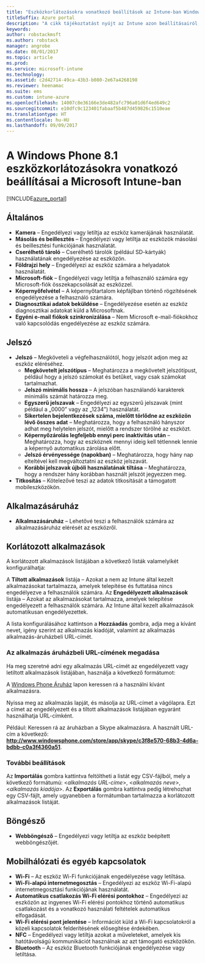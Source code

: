 ```yaml
---
title: "Eszközkorlátozásokra vonatkozó beállítások az Intune-ban Windows Phone 8.1 esetén"
titleSuffix: Azure portal
description: "A cikk tájékoztatást nyújt az Intune azon beállításairól, amelyekkel szabályozhatók az eszközbeállítások, illetve a funkciók köre a Windows Phone 8.1-es eszközökön."
keywords: 
author: robstackmsft
ms.author: robstack
manager: angrobe
ms.date: 08/01/2017
ms.topic: article
ms.prod: 
ms.service: microsoft-intune
ms.technology: 
ms.assetid: c2d42714-49ca-43b3-b080-2e67a4268198
ms.reviewer: heenamac
ms.suite: ems
ms.custom: intune-azure
ms.openlocfilehash: 14007c8e36166e3de482afc796a01d6f4ed649c2
ms.sourcegitcommit: e10dfc9c123401fabaaf5b487d459826c1510eae
ms.translationtype: HT
ms.contentlocale: hu-HU
ms.lasthandoff: 09/09/2017
---
```

# <a name="windows-phone-81-device-restriction-settings-in-microsoft-intune"></a>A Windows Phone 8.1 eszközkorlátozásokra vonatkozó beállításai a Microsoft Intune-ban

[!INCLUDE[azure_portal](./includes/azure_portal.md)]

## <a name="general"></a>Általános

-   **Kamera** – Engedélyezi vagy letiltja az eszköz kamerájának használatát.
-   **Másolás és beillesztés** – Engedélyezi vagy letiltja az eszközök másolási és beillesztési funkciójának használatát.
-   **Cserélhető tároló** – Cserélhető tárolók (például SD-kártyák) használatának engedélyezése az eszközön.
-   **Földrajzi hely** – Engedélyezi az eszköz számára a helyadatok használatát.
-   **Microsoft-fiók** – Engedélyezi vagy letiltja a felhasználó számára egy Microsoft-fiók összekapcsolását az eszközzel.
-   **Képernyőfelvétel** – A képernyőtartalom képfájlban történő rögzítésének engedélyezése a felhasználó számára.
-   **Diagnosztikai adatok beküldése** – Engedélyezése esetén az eszköz diagnosztikai adatokat küld a Microsoftnak.
-   **Egyéni e-mail fiókok szinkronizálása** – Nem Microsoft e-mail-fiókokhoz való kapcsolódás engedélyezése az eszköz számára.

## <a name="password"></a>Jelszó

-   **Jelszó** – Megköveteli a végfelhasználótól, hogy jelszót adjon meg az eszköz eléréséhez.
    -   **Megkövetelt jelszótípus** – Meghatározza a megkövetelt jelszótípust, például hogy a jelszó számokat és betűket, vagy csak számokat tartalmazhat.
    -   **Jelszó minimális hossza** – A jelszóban használandó karakterek minimális számát határozza meg.
    -   **Egyszerű jelszavak** – Engedélyezi az egyszerű jelszavak (mint például a „0000” vagy az „1234”) használatát.
    -   **Sikertelen bejelentkezések száma, mielőtt törlődne az eszközön lévő összes adat** – Meghatározza, hogy a felhasználó hányszor adhat meg helytelen jelszót, mielőtt a rendszer törölné az eszközt.
    -   **Képernyőzárolás legfeljebb ennyi perc inaktivitás után** – Meghatározza, hogy az eszköznek mennyi ideig kell tétlennek lennie a képernyő automatikus zárolása előtt.
    -   **Jelszó érvényessége (napokban)** – Meghatározza, hogy hány nap elteltével kell megváltoztatni az eszköz jelszavát.
    -   **Korábbi jelszavak újbóli használatának tiltása** – Meghatározza, hogy a rendszer hány korábban használt jelszót jegyezzen meg.
-   **Titkosítás** – Kötelezővé teszi az adatok titkosítását a támogatott mobileszközökön.

## <a name="app-store"></a>Alkalmazásáruház

-   **Alkalmazásáruház** – Lehetővé teszi a felhasználók számára az alkalmazásáruház elérését az eszközről.

## <a name="restricted-apps"></a>Korlátozott alkalmazások

A korlátozott alkalmazások listájában a következő listák valamelyikét konfigurálhatja:

A **Tiltott alkalmazások** listája – Azokat a nem az Intune által kezelt alkalmazásokat tartalmazza, amelyek telepítése és futtatása nincs engedélyezve a felhasználók számára.
Az **Engedélyezett alkalmazások** listája – Azokat az alkalmazásokat tartalmazza, amelyek telepítése engedélyezett a felhasználók számára. Az Intune által kezelt alkalmazások automatikusan engedélyezettek.

A lista konfigurálásához kattintson a **Hozzáadás** gombra, adja meg a kívánt nevet, igény szerint az alkalmazás kiadóját, valamint az alkalmazás alkalmazás-áruházbeli URL-címét.

### <a name="how-to-specify-the-url-to-an-app-in-the-store"></a>Az alkalmazás áruházbeli URL-címének megadása

Ha meg szeretné adni egy alkalmazás URL-címét az engedélyezett vagy letiltott alkalmazások listájában, használja a következő formátumot:

A [Windows Phone Áruház](https://www.microsoft.com/store/apps/windows-phone) lapon keressen rá a használni kívánt alkalmazásra.

Nyissa meg az alkalmazás lapját, és másolja az URL-címet a vágólapra. Ezt a címet az engedélyezett és a tiltott alkalmazások listájában egyaránt használhatja URL-címként.

Például: Keressen rá az áruházban a Skype alkalmazásra. A használt URL-cím a következő: **http://www.windowsphone.com/store/app/skype/c3f8e570-68b3-4d6a-bdbb-c0a3f4360a51**.



### <a name="additional-options"></a>További beállítások

Az **Importálás** gombra kattintva feltöltheti a listát egy CSV-fájlból, mely a következő formátumú: <*alkalmazás URL-címe*>, <*alkalmazás neve*>, <*alkalmazás kiadója*>. Az **Exportálás** gombra kattintva pedig létrehozhat egy CSV-fájlt, amely ugyanebben a formátumban tartalmazza a korlátozott alkalmazások listáját.


## <a name="browser"></a>Böngésző

-   **Webböngésző** – Engedélyezi vagy letiltja az eszköz beépített webböngészőjét.

## <a name="cellular-and-connectivity"></a>Mobilhálózati és egyéb kapcsolatok

-   **Wi-Fi** – Az eszköz Wi-Fi funkciójának engedélyezése vagy letiltása.
-   **Wi-Fi-alapú internetmegosztás** – Engedélyezi az eszköz Wi-Fi-alapú internetmegosztási funkciójának használatát.
-   **Automatikus csatlakozás Wi-Fi elérési pontokhoz** – Engedélyezi az eszközön az ingyenes Wi-Fi elérési pontokhoz történő automatikus csatlakozást és a vonatkozó használati feltételek automatikus elfogadását.
-   **Wi-Fi elérési pont jelentése** – Információt küld a Wi-Fi kapcsolatokról a közeli kapcsolatok felderítésének elősegítése érdekében.
-   **NFC** – Engedélyezi vagy letiltja azokat a műveleteket, amelyek kis hatótávolságú kommunikációt használnak az azt támogató eszközökön.
-   **Bluetooth** – Az eszköz Bluetooth funkciójának engedélyezése vagy letiltása.

